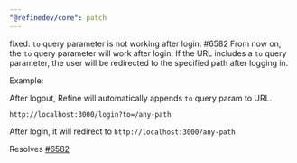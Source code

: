 ```yaml
---
"@refinedev/core": patch
---
```


fixed: `to` query parameter is not working after login. #6582
From now on, the `to` query parameter will work after login. If the URL includes a `to` query parameter, the user will be redirected to the specified path after logging in.

Example:

After logout, Refine will automatically appends `to` query param to URL.

```
http://localhost:3000/login?to=/any-path
```

After login, it will redirect to `http://localhost:3000/any-path`

Resolves [#6582](https://github.com/refinedev/refine/issues/6582)
